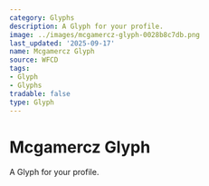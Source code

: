```yaml
---
category: Glyphs
description: A Glyph for your profile.
image: ../images/mcgamercz-glyph-0028b8c7db.png
last_updated: '2025-09-17'
name: Mcgamercz Glyph
source: WFCD
tags:
- Glyph
- Glyphs
tradable: false
type: Glyph
---
```


# Mcgamercz Glyph

A Glyph for your profile.

